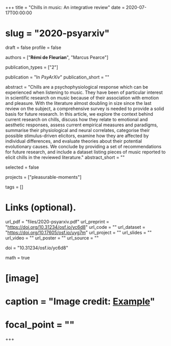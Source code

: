 +++
title = "Chills in music: An integrative review"
date = 2020-07-17T00:00:00
# slug = "2020-psyarxiv"
draft = false
profile = false

authors = ["**Rémi de Fleurian**", "Marcus Pearce"]

publication_types = ["2"]

publication = "In *PsyArXiv*"
publication_short = ""

abstract = "Chills are a psychophysiological response which can be experienced when listening to music. They have been of particular interest in scientific research on music because of their association with emotion and pleasure. With the literature almost doubling in size since the last review on the subject, a comprehensive survey is needed to provide a solid basis for future research. In this article, we explore the context behind current research on chills, discuss how they relate to emotional and aesthetic responses, assess current empirical measures and paradigms, summarise their physiological and neural correlates, categorise their possible stimulus-driven elicitors, examine how they are affected by individual differences, and evaluate theories about their potential evolutionary causes. We conclude by providing a set of recommendations for future research, and include a dataset listing pieces of music reported to elicit chills in the reviewed literature."
abstract_short = ""

selected = false

projects = ["pleasurable-moments"]

tags = []

# Links (optional).
url_pdf = "files/2020-psyarxiv.pdf"
url_preprint = "https://doi.org/10.31234/osf.io/yc6d8"
url_code = ""
url_dataset = "https://doi.org/10.17605/osf.io/uyg7m"
url_project = ""
url_slides = ""
url_video = ""
url_poster = ""
url_source = ""


doi = "10.31234/osf.io/yc6d8"

math = true

# [image]
#   caption = "Image credit: [**Example**](https://example.org)"
#   focal_point = ""
+++